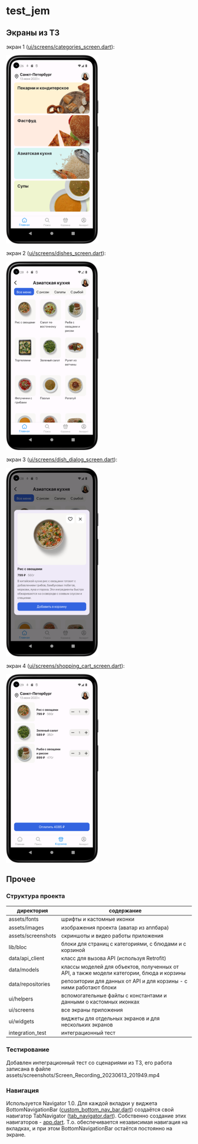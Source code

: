 # test_jem

## Экраны из ТЗ

экран 1 ([ui/screens/categories_screen.dart](ui/screens/categories_screen.dart)):

<img src="assets/screenshots/main.png" alt= “main.png” width="250">

экран 2 ([ui/screens/dishes_screen.dart](ui/screens/dishes_screen.dart)):

<img src="assets/screenshots/category.png" alt= “category.png” width="250">

экран 3 ([ui/screens/dish_dialog_screen.dart](ui/screens/dish_dialog_screen.dart)):

<img src="assets/screenshots/dish.png" alt= “dish.png” width="250">

экран 4 ([ui/screens/shopping_cart_screen.dart](ui/screens/shopping_cart_screen.dart)):

<img src="assets/screenshots/cart.png" alt= “cart.png” width="250">

## Прочее

### Структура проекта

|директория|содержание|
|-|-|
|assets/fonts|шрифты и кастомные иконки|
|assets/images|изображения проекта (аватар из аппбара)|
|assets/screenshots|скриншоты и видео работы приложения|
|lib/bloc|блоки для страниц с категориями, с блюдами и с корзиной|
|data/api_client|класс для вызова API (используя Retrofit)|
|data/models|классы моделей для объектов, полученных от API, а также модели категории, блюда и корзины|
|data/repositories|репозитории для данных от API и для корзины - с ними работают блоки|
|ui/helpers|вспомогательные файлы с константами и данными о кастомных иконках|
|ui/screens|все экраны приложения|
|ui/widgets|виджеты для отдельных экранов и для нескольких экранов|
|integration_test|интеграционный тест|

### Тестирование

Добавлен интеграционный тест со сценариями из ТЗ, его работа записана в файле  assets/screenshots/Screen_Recording_20230613_201949.mp4

### Навигация

Используется Navigator 1.0.
Для каждой вкладки у виджета BottomNavigationBar ([custom_bottom_nav_bar.dart](lib/ui/widgets/custom_bottom_nav_bar.dart)) создаётся свой навигатор TabNavigator ([tab_navigator.dart](lib/ui/widgets/tab_navigator.dart)). Собственно создание этих навигаторов - [app.dart](lib/ui/screens/app.dart). 
Т.о. обеспечивается независимая навигация на вкладках, и при этом BottomNavigationBar остаётся постоянно на экране.